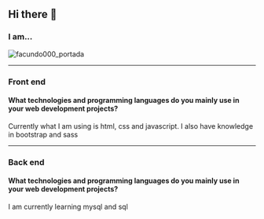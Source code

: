 ## Hi there 👋
### I am...
![facundo000_portada](https://github.com/facundo000/facundo000/assets/88353632/baa805ad-f7d0-41f5-a64a-7ead3f060832)
___
### Front end
#### **What technologies and programming languages do you mainly use in your web development projects?**
Currently what I am using is html, css and javascript.
I also have knowledge in bootstrap and sass
___
### Back end
#### **What technologies and programming languages do you mainly use in your web development projects?**
I am currently learning mysql and sql
<!--
**facundo000/facundo000** is a ✨ _special_ ✨ repository because its `README.md` (this file) appears on your GitHub profile.

Here are some ideas to get you started:

- 🔭 I’m currently working on ...
- 🌱 I’m currently learning ...
- 👯 I’m looking to collaborate on ...
- 🤔 I’m looking for help with ...
- 💬 Ask me about ...
- 📫 How to reach me: ...
- 😄 Pronouns: ...
- ⚡ Fun fact: ...

-->

